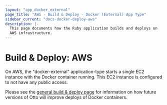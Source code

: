 ```yaml
---
layout: "app_docker_external"
page_title: "AWS - Build & Deploy - Docker (External) App Type"
sidebar_current: "docs-docker-deploy-aws"
description: |-
  This page documents how the Ruby application builds and deploys on
  AWS infrastructure.
---
```


# Build & Deploy: AWS

On AWS, the "docker-external" application-type starts a single EC2
instance with the Docker container running. This EC2 instance is configured
to not have any public access.

Please see the [general build & deploy page](/docs/apps/docker-external/deploy)
for information on how future versions of Otto will improve deploys
of Docker containers.

